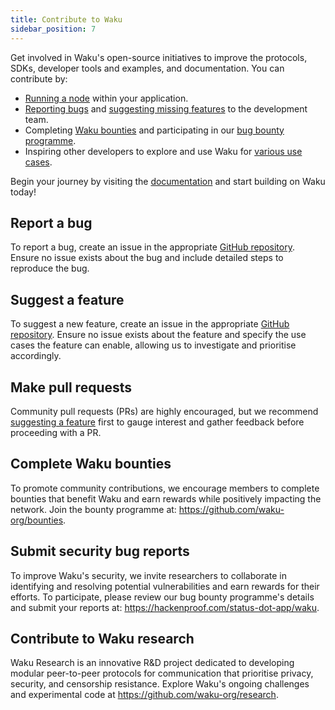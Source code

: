 ```yaml
---
title: Contribute to Waku
sidebar_position: 7
---
```


Get involved in Waku's open-source initiatives to improve the protocols, SDKs, developer tools and examples, and documentation. You can contribute by:

- [Running a node](https://docs.waku.org/#run-a-waku-node) within your application.
- [Reporting bugs](#report-a-bug) and [suggesting missing features](#suggest-a-feature) to the development team.
- Completing [Waku bounties](#complete-waku-bounties) and participating in our [bug bounty programme](#submit-security-bug-reports).
- Inspiring other developers to explore and use Waku for [various use cases](/about/use-cases).

Begin your journey by visiting the [documentation](https://docs.waku.org/) and start building on Waku today!

## Report a bug

To report a bug, create an issue in the appropriate [GitHub repository](https://github.com/waku-org). Ensure no issue exists about the bug and include detailed steps to reproduce the bug.

## Suggest a feature

To suggest a new feature, create an issue in the appropriate [GitHub repository](https://github.com/waku-org). Ensure no issue exists about the feature and specify the use cases the feature can enable, allowing us to investigate and prioritise accordingly.

## Make pull requests

Community pull requests (PRs) are highly encouraged, but we recommend [suggesting a feature](#suggest-a-feature) first to gauge interest and gather feedback before proceeding with a PR.

## Complete Waku bounties

To promote community contributions, we encourage members to complete bounties that benefit Waku and earn rewards while positively impacting the network. Join the bounty programme at: <https://github.com/waku-org/bounties>.


## Submit security bug reports

To improve Waku's security, we invite researchers to collaborate in identifying and resolving potential vulnerabilities and earn rewards for their efforts. To participate, please review our bug bounty programme's details and submit your reports at: <https://hackenproof.com/status-dot-app/waku>.

## Contribute to Waku research

Waku Research is an innovative R&D project dedicated to developing modular peer-to-peer protocols for communication that prioritise privacy, security, and censorship resistance. Explore Waku's ongoing challenges and experimental code at <https://github.com/waku-org/research>.